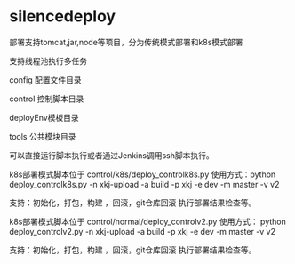 # silencedeploy
部署支持tomcat,jar,node等项目，分为传统模式部署和k8s模式部署

支持线程池执行多任务

config 配置文件目录

control 控制脚本目录

deployEnv模板目录

tools 公共模块目录


可以直接运行脚本执行或者通过Jenkins调用ssh脚本执行。

k8s部署模式脚本位于 control/k8s/deploy_controlk8s.py
使用方式：python  deploy_controlk8s.py -n xkj-upload -a build  -p xkj -e dev -m master -v v2

支持：初始化，打包，构建 ，回滚，git仓库回滚 执行部署结果检查等。

k8s部署模式脚本位于 control/normal/deploy_controlv2.py
使用方式：
python deploy_controlv2.py -n xkj-upload -a build  -p xkj -e dev -m master -v v2

支持：初始化，打包，构建 ，回滚，git仓库回滚 执行部署结果检查等。

